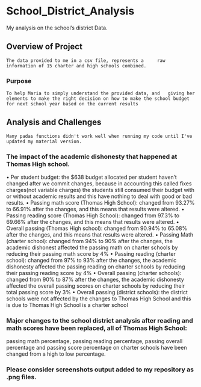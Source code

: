 # School_District_Analysis
My analysis on the school’s district Data.

## Overview of Project
	The data provided to me in a csv file, represents a 	raw information of 15 charter and high schools combined. 

### Purpose
	To help Maria to simply understand the provided data, and 	giving her elements to make the right decision on how to make the school budget for next school year based on the current results 
## Analysis and Challenges
	Many padas functions didn't work well when running my code until I've 	updated my material version.

### The impact of the academic dishonesty that happened at Thomas High school.
•	Per student budget: the $638 budget allocated per student haven’t changed after we commit changes, because in accounting this called fixes charges(not variable charges) the students still consumed their budget with or without academic results and this have nothing to deal with good or bad results.
•	Passing math score (Thomas High School): changed from 93.27% to 66.91% after the changes, and this means that results were altered.
•	Passing reading score (Thomas High School): changed from 97.3% to 69.66% after the changes, and this means that results were altered.
•	Overall passing (Thomas High school): changed from 90.94% to 65.08% after the changes, and this means that results were altered.
•	Passing Math (charter school): changed from 94% to 90% after the changes, the academic dishonest affected the passing math on charter schools by reducing their passing math score by 4%
•	Passing reading (charter school): changed from 97% to 93% after the changes, the academic dishonesty affected the passing reading on charter schools by reducing their passing reading score by 4%
•	Overall passing (charter schools): changed from 90% to 87% after the changes, the academic dishonesty affected the overall passing scores on charter schools by reducing their total passing score by 3%
•	Overall passing (district schools): the district schools were not affected by the changes to Thomas High School and this is due to Thomas High School is a charter school
### Major changes to the school district analysis after reading and math scores have been replaced, all of Thomas High School:
passing math percentage, passing reading percentage, passing overall percentage and passing score percentage on charter schools have been changed from a high to low percentage.
### Please consider screenshots output added to my repository as .png files.
